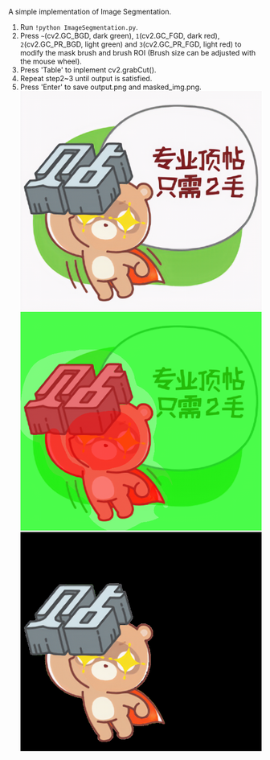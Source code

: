 A simple implementation of Image Segmentation.

1. Run `!python ImageSegmentation.py`.
2. Press `~`(cv2.GC_BGD, dark green), `1`(cv2.GC_FGD, dark red), `2`(cv2.GC_PR_BGD, light green) and `3`(cv2.GC_PR_FGD, light red) to modify the mask brush and brush ROI (Brush size can be adjusted with the mouse wheel).
3. Press 'Table' to inplement cv2.grabCut().
4. Repeat step2~3 until output is satisfied.
5. Press 'Enter' to save output.png and masked_img.png. 
![Image text](https://github.com/HaohuaLv/ImageSegmentation/blob/master/input.png)
![Image text](https://github.com/HaohuaLv/ImageSegmentation/blob/master/masked_img.png)
![Image text](https://github.com/HaohuaLv/ImageSegmentation/blob/master/output.png)

